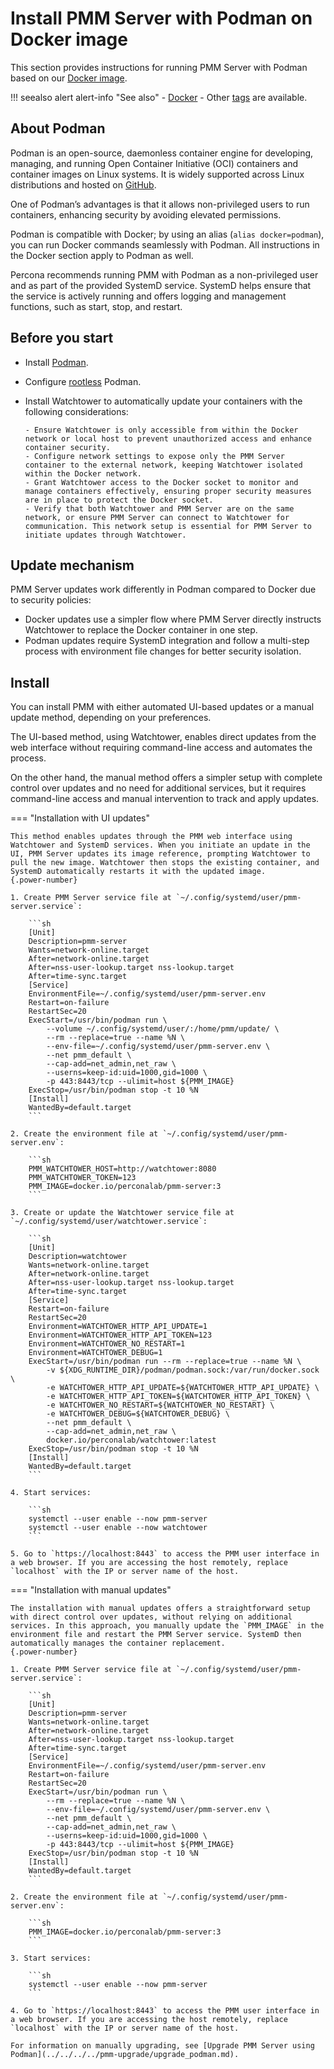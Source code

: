 # Install PMM Server with Podman on Docker image

This section provides instructions for running PMM Server with Podman based on our [Docker image](https://hub.docker.com/r/percona/pmm-server).

!!! seealso alert alert-info "See also"
    - [Docker](../docker/index.md) 
    - Other [tags](https://hub.docker.com/r/percona/pmm-server/tags) are available.

## About Podman

Podman is an open-source, daemonless container engine for developing, managing, and running Open Container Initiative (OCI) containers and container images on Linux systems. It is widely supported across Linux distributions and hosted on [GitHub](https://github.com/containers/podman).

One of Podman’s advantages is that it allows non-privileged users to run containers, enhancing security by avoiding elevated permissions.

Podman is compatible with Docker; by using an alias (`alias docker=podman`), you can run Docker commands seamlessly with Podman. All instructions in the Docker section apply to Podman as well.

Percona recommends running PMM with Podman as a non-privileged user and as part of the provided SystemD service. SystemD helps ensure that the service is actively running and offers logging and management functions, such as start, stop, and restart.

## Before you start

- Install [Podman](https://podman.io/getting-started/installation).
- Configure [rootless](https://github.com/containers/podman/blob/main/docs/tutorials/rootless_tutorial.md) Podman.
- Install Watchtower to automatically update your containers with the following considerations:

      - Ensure Watchtower is only accessible from within the Docker network or local host to prevent unauthorized access and enhance container security.
      - Configure network settings to expose only the PMM Server container to the external network, keeping Watchtower isolated within the Docker network.
      - Grant Watchtower access to the Docker socket to monitor and manage containers effectively, ensuring proper security measures are in place to protect the Docker socket.
      - Verify that both Watchtower and PMM Server are on the same network, or ensure PMM Server can connect to Watchtower for communication. This network setup is essential for PMM Server to initiate updates through Watchtower.

## Update mechanism

PMM Server updates work differently in Podman compared to Docker due to security policies:

- Docker updates use a simpler flow where PMM Server directly instructs Watchtower to replace the Docker container in one step.
- Podman updates require SystemD integration and follow a multi-step process with environment file changes for better security isolation.

## Install

You can install PMM with either automated UI-based updates or a manual update method, depending on your preferences.

The UI-based method, using Watchtower, enables direct updates from the web interface without requiring command-line access and automates the process. 

On the other hand, the manual method offers a simpler setup with complete control over updates and no need for additional services, but it requires command-line access and manual intervention to track and apply updates.

=== "Installation with UI updates"

    This method enables updates through the PMM web interface using Watchtower and SystemD services. When you initiate an update in the UI, PMM Server updates its image reference, prompting Watchtower to pull the new image. Watchtower then stops the existing container, and SystemD automatically restarts it with the updated image.
    {.power-number}

    1. Create PMM Server service file at `~/.config/systemd/user/pmm-server.service`:

        ```sh
        [Unit]
        Description=pmm-server
        Wants=network-online.target
        After=network-online.target
        After=nss-user-lookup.target nss-lookup.target
        After=time-sync.target
        [Service]
        EnvironmentFile=~/.config/systemd/user/pmm-server.env
        Restart=on-failure
        RestartSec=20
        ExecStart=/usr/bin/podman run \
            --volume ~/.config/systemd/user/:/home/pmm/update/ \
            --rm --replace=true --name %N \
            --env-file=~/.config/systemd/user/pmm-server.env \
            --net pmm_default \
            --cap-add=net_admin,net_raw \
            --userns=keep-id:uid=1000,gid=1000 \
            -p 443:8443/tcp --ulimit=host ${PMM_IMAGE}
        ExecStop=/usr/bin/podman stop -t 10 %N
        [Install]
        WantedBy=default.target
        ```

    2. Create the environment file at `~/.config/systemd/user/pmm-server.env`:
   
        ```sh
        PMM_WATCHTOWER_HOST=http://watchtower:8080
        PMM_WATCHTOWER_TOKEN=123
        PMM_IMAGE=docker.io/perconalab/pmm-server:3
        ```

    3. Create or update the Watchtower service file at `~/.config/systemd/user/watchtower.service`:
   
        ```sh
        [Unit]
        Description=watchtower
        Wants=network-online.target
        After=network-online.target
        After=nss-user-lookup.target nss-lookup.target
        After=time-sync.target
        [Service]
        Restart=on-failure
        RestartSec=20
        Environment=WATCHTOWER_HTTP_API_UPDATE=1
        Environment=WATCHTOWER_HTTP_API_TOKEN=123
        Environment=WATCHTOWER_NO_RESTART=1
        Environment=WATCHTOWER_DEBUG=1
        ExecStart=/usr/bin/podman run --rm --replace=true --name %N \
            -v ${XDG_RUNTIME_DIR}/podman/podman.sock:/var/run/docker.sock \
            -e WATCHTOWER_HTTP_API_UPDATE=${WATCHTOWER_HTTP_API_UPDATE} \
            -e WATCHTOWER_HTTP_API_TOKEN=${WATCHTOWER_HTTP_API_TOKEN} \
            -e WATCHTOWER_NO_RESTART=${WATCHTOWER_NO_RESTART} \
            -e WATCHTOWER_DEBUG=${WATCHTOWER_DEBUG} \
            --net pmm_default \
            --cap-add=net_admin,net_raw \
            docker.io/perconalab/watchtower:latest
        ExecStop=/usr/bin/podman stop -t 10 %N
        [Install]
        WantedBy=default.target
        ```

    4. Start services:
   
        ```sh
        systemctl --user enable --now pmm-server
        systemctl --user enable --now watchtower
        ```

    5. Go to `https://localhost:8443` to access the PMM user interface in a web browser. If you are accessing the host remotely, replace `localhost` with the IP or server name of the host.

=== "Installation with manual updates"

    The installation with manual updates offers a straightforward setup with direct control over updates, without relying on additional services. In this approach, you manually update the `PMM_IMAGE` in the environment file and restart the PMM Server service. SystemD then automatically manages the container replacement.
    {.power-number}
    
    1. Create PMM Server service file at `~/.config/systemd/user/pmm-server.service`:
   
        ```sh
        [Unit]
        Description=pmm-server
        Wants=network-online.target
        After=network-online.target
        After=nss-user-lookup.target nss-lookup.target
        After=time-sync.target
        [Service]
        EnvironmentFile=~/.config/systemd/user/pmm-server.env
        Restart=on-failure
        RestartSec=20
        ExecStart=/usr/bin/podman run \
            --rm --replace=true --name %N \
            --env-file=~/.config/systemd/user/pmm-server.env \
            --net pmm_default \
            --cap-add=net_admin,net_raw \
            --userns=keep-id:uid=1000,gid=1000 \
            -p 443:8443/tcp --ulimit=host ${PMM_IMAGE}
        ExecStop=/usr/bin/podman stop -t 10 %N
        [Install]
        WantedBy=default.target
        ```

    2. Create the environment file at `~/.config/systemd/user/pmm-server.env`:
   
        ```sh
        PMM_IMAGE=docker.io/perconalab/pmm-server:3
        ```

    3. Start services:
   
        ```sh
        systemctl --user enable --now pmm-server
        ```

    4. Go to `https://localhost:8443` to access the PMM user interface in a web browser. If you are accessing the host remotely, replace `localhost` with the IP or server name of the host.

    For information on manually upgrading, see [Upgrade PMM Server using Podman](../../../../pmm-upgrade/upgrade_podman.md).
